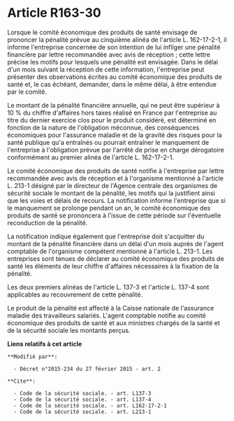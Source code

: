 # Article R163-30

Lorsque le comité économique des produits de santé envisage de prononcer la pénalité prévue au cinquième alinéa de l'article
L. 162-17-2-1, il informe l'entreprise concernée de son intention de lui infliger une pénalité financière par lettre
recommandée avec avis de réception ; cette lettre précise les motifs pour lesquels une pénalité est envisagée. Dans le délai
d'un mois suivant la réception de cette information, l'entreprise peut présenter des observations écrites au comité
économique des produits de santé et, le cas échéant, demander, dans le même délai, à être entendue par le comité. 

Le montant de la pénalité financière annuelle, qui ne peut être supérieur à 10 % du chiffre d'affaires hors taxes réalisé en
France par l'entreprise au titre du dernier exercice clos pour le produit considéré, est déterminé en fonction de la nature
de l'obligation méconnue, des conséquences économiques pour l'assurance maladie et de la gravité des risques pour la santé
publique qu'a entraînés ou pourrait entraîner le manquement de l'entreprise à l'obligation prévue par l'arrêté de prise en
charge dérogatoire conformément au premier alinéa de l'article L. 162-17-2-1. 

Le comité économique des produits de santé notifie à l'entreprise par lettre recommandée avec avis de réception et à
l'organisme mentionné à l'article L. 213-1 désigné par le directeur de l'Agence centrale des organismes de sécurité sociale
le montant de la pénalité, les motifs qui la justifient ainsi que les voies et délais de recours. La notification informe
l'entreprise que si le manquement se prolonge pendant un an, le comité économique des produits de santé se prononcera à
l'issue de cette période sur l'éventuelle reconduction de la pénalité. 

La notification indique également que l'entreprise doit s'acquitter du montant de la pénalité financière dans un délai d'un
mois auprès de l'agent comptable de l'organisme compétent mentionné à l'article L. 213-1. Les entreprises sont tenues de
déclarer au comité économique des produits de santé les éléments de leur chiffre d'affaires nécessaires à la fixation de la
pénalité. 

Les deux premiers alinéas de l'article L. 137-3 et l'article L. 137-4 sont applicables au recouvrement de cette pénalité. 

Le produit de la pénalité est affecté à la Caisse nationale de l'assurance maladie des travailleurs salariés. L'agent
comptable notifie au comité économique des produits de santé et aux ministres chargés de la santé et de la sécurité sociale
les montants perçus.

**Liens relatifs à cet article**

	**Modifié par**:

	  - Décret n°2015-234 du 27 février 2015 - art. 2

	**Cite**:

	  - Code de la sécurité sociale. - art. L137-3
	  - Code de la sécurité sociale. - art. L137-4
	  - Code de la sécurité sociale. - art. L162-17-2-1
	  - Code de la sécurité sociale. - art. L213-1
